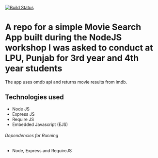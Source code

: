 [![Build Status](https://travis-ci.org/nikhilmufc7/movieSearchApp.svg?branch=master)](https://travis-ci.org/nikhilmufc7/movieSearchApp)



# A repo for a simple Movie Search App built during the NodeJS workshop I was asked to conduct at LPU, Punjab for 3rd year and 4th year students
The app uses omdb api and returns movie results from imdb.

## Technologies used
* Node JS
* Express JS
* Require JS
* Embedded Javascript (EJS)

###### Dependencies for Running
* Node, Express and RequireJS

